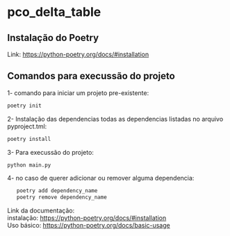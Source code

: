 # pco_delta_table

## Instalação do Poetry
  Link: https://python-poetry.org/docs/#installation

## Comandos para execussão do projeto

1- comando para iniciar um projeto pre-existente:  
~~~cmd
poetry init
~~~
2- Instalação das dependencias todas as dependencias listadas no arquivo pyproject.tml:
~~~cmd
poetry install
~~~

3- Para execussão do projeto:
~~~cmd
python main.py
~~~

4- no caso de querer adicionar ou remover alguma dependencia:
~~~cmd
   poetry add dependency_name
   poetry remove dependency_name
~~~

Link da documentação:  
instalação: https://python-poetry.org/docs/#installation  
Uso básico: https://python-poetry.org/docs/basic-usage
